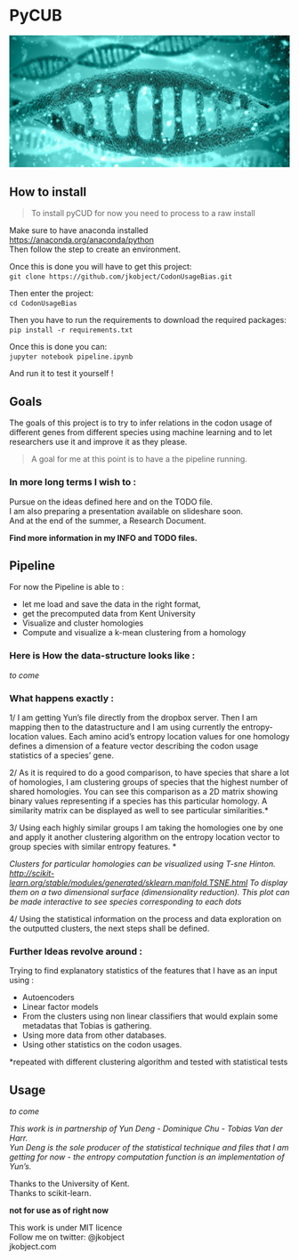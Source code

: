 # PyCUB

<img src="other/Sum1.jpg" width="800"/>


## How to install

>To install pyCUD for now you need to process to a raw install

Make sure to have anaconda installed https://anaconda.org/anaconda/python  
Then follow the step to create an environment.

Once this is done you will have to get this project:   
`git clone https://github.com/jkobject/CodonUsageBias.git`

Then enter the project:   
`cd CodonUsageBias`

Then you have to run the requirements to download the required packages:  
`pip install -r requirements.txt`

Once this is done you can:   
`jupyter notebook pipeline.ipynb`

And run it to test it yourself !

 
## Goals 

The goals of this project is to try to infer relations in the codon usage of different genes from different species using machine learning and to let researchers use it and improve it as they please.

>A goal for me at this point is to have a the pipeline running.


### In more long terms I wish to :
Pursue on the ideas defined here and on the TODO file.   
I am also preparing a presentation available on slideshare soon.  
And at the end of the summer, a Research Document.   



__Find more information in my INFO and TODO files.__

## Pipeline

For now the Pipeline is able to :  
- let me load and save the data in the right format,  
- get the precomputed data from Kent University  
- Visualize and cluster homologies   
- Compute and visualize a k-mean clustering from a homology   

### Here is How the data-structure looks like :
 
*to come*

### What happens exactly : 
1/ I am getting Yun’s file directly from the dropbox server. Then I am mapping then to the datastructure and I am using currently the entropy-location values. 
Each amino acid’s entropy location values for one homology defines a dimension of a feature vector describing the codon usage statistics of a species’ gene. 

2/ As it is required to do a good comparison, to have species that share a lot of homologies, I am clustering groups of species that the highest number of shared homologies. You can see this comparison as a 2D matrix showing binary values representing if a species has this particular homology. A similarity matrix can be displayed as well to see particular similarities.*

3/ Using each highly similar groups I am taking the homologies one by one and apply it another clustering algorithm on the entropy location vector to group species with similar entropy features. *

_Clusters for particular homologies can be visualized using T-sne Hinton. 
http://scikit-learn.org/stable/modules/generated/sklearn.manifold.TSNE.html 
 To display them on a two dimensional surface (dimensionality reduction). This plot can be made interactive to see species corresponding to each dots_

4/ Using the statistical information on the process and data exploration on the outputted clusters, the next steps shall be defined. 

### Further Ideas revolve around :
Trying to find explanatory statistics of the features that I have as an input using :    
 * Autoencoders
 * Linear factor models
 * From the clusters using non linear classifiers that would explain some metadatas that Tobias is gathering.
 * Using more data from other databases. 
 * Using other statistics on the codon usages. 
 
*repeated with different clustering algorithm and tested with statistical tests

## Usage
*to come*

_This work is in partnership of Yun Deng - Dominique Chu - Tobias Van der Harr._    
_Yun Deng is the sole producer of the statistical technique and files that I am getting for now - the entropy computation function is an implementation of Yun’s._

 Thanks to the University of Kent.    
 Thanks to scikit-learn. 

__not for use as of right now__

This work is under MIT licence   
Follow me on twitter: @jkobject   
jkobject.com
